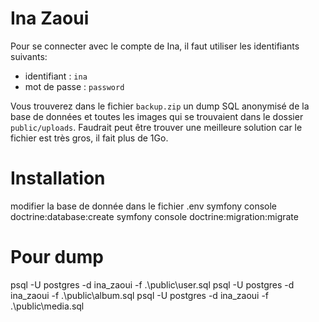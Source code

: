 # Ina Zaoui

Pour se connecter avec le compte de Ina, il faut utiliser les identifiants suivants:
- identifiant : `ina`
- mot de passe : `password`

Vous trouverez dans le fichier `backup.zip` un dump SQL anonymisé de la base de données et toutes les images qui se trouvaient dans le dossier `public/uploads`.
Faudrait peut être trouver une meilleure solution car le fichier est très gros, il fait plus de 1Go.

# Installation
modifier la base de donnée dans le fichier .env
symfony console doctrine:database:create
symfony console doctrine:migration:migrate

# Pour dump
psql -U postgres -d ina_zaoui -f .\public\user.sql
psql -U postgres -d ina_zaoui -f .\public\album.sql
psql -U postgres -d ina_zaoui -f .\public\media.sql
